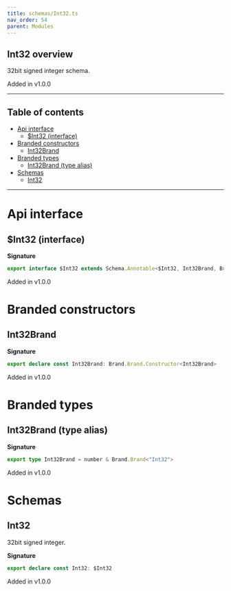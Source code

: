 ```yaml
---
title: schemas/Int32.ts
nav_order: 54
parent: Modules
---
```


## Int32 overview

32bit signed integer schema.

Added in v1.0.0

---

<h2 class="text-delta">Table of contents</h2>

- [Api interface](#api-interface)
  - [$Int32 (interface)](#int32-interface)
- [Branded constructors](#branded-constructors)
  - [Int32Brand](#int32brand)
- [Branded types](#branded-types)
  - [Int32Brand (type alias)](#int32brand-type-alias)
- [Schemas](#schemas)
  - [Int32](#int32)

---

# Api interface

## $Int32 (interface)

**Signature**

```ts
export interface $Int32 extends Schema.Annotable<$Int32, Int32Brand, Brand.Brand.Unbranded<Int32Brand>, never> {}
```

Added in v1.0.0

# Branded constructors

## Int32Brand

**Signature**

```ts
export declare const Int32Brand: Brand.Brand.Constructor<Int32Brand>
```

Added in v1.0.0

# Branded types

## Int32Brand (type alias)

**Signature**

```ts
export type Int32Brand = number & Brand.Brand<"Int32">
```

Added in v1.0.0

# Schemas

## Int32

32bit signed integer.

**Signature**

```ts
export declare const Int32: $Int32
```

Added in v1.0.0
